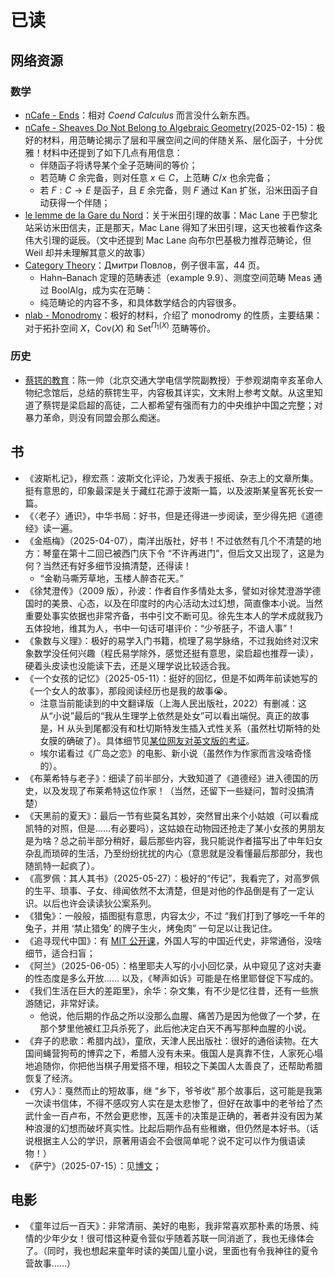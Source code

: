 # 已读



## 网络资源
### 数学
- [nCafe - Ends](https://golem.ph.utexas.edu/category/2014/01/ends.html)：相对 *Coend Calculus* 而言没什么新东西。
- [nCafe - Sheaves Do Not Belong to Algebraic Geometry](https://golem.ph.utexas.edu/category/2010/02/sheaves_do_not_belong_to_algeb.html)(2025-02-15)：极好的材料，用范畴论揭示了层和平展空间之间的伴随关系、层化函子，十分优雅！材料中还提到了如下几点有用信息：
  - 伴随函子将诱导某个全子范畴间的等价；
  - 若范畴 $C$ 余完备，则对任意 $x \in C$，上范畴 $C/x$ 也余完备；
  - 若 $F : C \to E$ 是函子，且 $E$ 余完备，则 $F$ 通过 Kan 扩张，沿米田函子自动获得一个伴随；
- [le lemme de la Gare du Nord](https://lievenlebruyn.github.io/neverendingbooks/le-lemme-de-la-gare-du-nord/)：关于米田引理的故事：Mac Lane 于巴黎北站采访米田信夫，正是那天，Mac Lane 得知了米田引理，这天也被看作这条伟大引理的诞辰。（文中还提到 Mac Lane 向布尔巴基极力推荐范畴论，但 Weil 却并未理解其意义的故事）
- [Category Theory](https://dmitripavlov.org/notes/2018s-6325.pdf)：Дмитри Повлов，例子很丰富，44 页。
  - Hahn–Banach 定理的范畴表述（example 9.9）、测度空间范畴 Meas 通过 BoolAlg，成为实在范畴：
  - 纯范畴论的内容不多，和具体数学结合的内容很多。
- [nlab - Monodromy](https://ncatlab.org/nlab/show/monodromy)：极好的材料，介绍了 monodromy 的性质，主要结果：对于拓扑空间 $X$，$\mathrm{Cov}(X)$ 和 $\mathrm{Set}^{\Pi_1(X)}$ 范畴等价。

### 历史
- [蔡锷的教育](https://yishuai.github.io/book/history/3-caie/)：陈一帅（北京交通大学电信学院副教授）于参观湖南辛亥革命人物纪念馆后，总结的蔡锷生平，内容极其详实，文末附上参考文献。从这里知道了蔡锷是梁启超的高徒，二人都希望有强而有力的中央维护中国之完整；对暴力革命，则没有同盟会那么痴迷。


## 书
- 《波斯札记》，穆宏燕：波斯文化评论，乃发表于报纸、杂志上的文章所集。挺有意思的，印象最深是关于藏红花源于波斯一篇，以及波斯某皇客死长安一篇。
- 《〈老子〉通识》，中华书局：好书，但是还得进一步阅读，至少得先把《道德经》读一遍。
- 《金瓶梅》（2025-04-07），南洋出版社，好书！不过依然有几个不清楚的地方：琴童在第十二回已被西门庆下令 “不许再进门”，但后文又出现了，这是为何？当然还有好多细节没搞清楚，还得读！
  - “金勒马嘶芳草地，玉楼人醉杏花天。”
- 《徐梵澄传》（2009 版），孙波：作者自作多情处太多，譬如对徐梵澄游学德国时的美景、心态，以及在印度时的内心活动太过幻想，简直像本小说。当然重要处事实依据也非常齐备，书中引文不断可见。徐先生本人的学术成就我乃五体投地，维其为人，书中一句话可堪评价：“少爷胚子，不谙人事”！
- 《象数与义理》：极好的易学入门书籍，梳理了易学脉络，不过我始终对汉宋象数学没任何兴趣（程氏易学除外，感觉还挺有意思，梁启超也推荐一读），硬着头皮读也没能读下去，还是义理学说比较适合我。
- 《一个女孩的记忆》（2025-05-11）：挺好的回忆，但是不如两年前读她写的《一个女人的故事》，那段阅读经历也是我的故事😭。
  - 注意当前能读到的中文翻译版（上海人民出版社，2022）有删减：这从“小说”最后的“我从生理学上依然是处女”可以看出端倪。真正的故事是，H 从头到尾都没有和杜切斯特发生插入式性关系（虽然杜切斯特的处女膜的确破了）。具体细节见[某位网友对英文版的考证](https://book.douban.com/review/15681022/)。
  - 埃尔诺看过《广岛之恋》的电影、新小说（虽然作为作家而言没啥奇怪的）。
- 《布莱希特与老子》：细读了前半部分，大致知道了《道德经》进入德国的历史，以及发现了布莱希特这位作家！（当然，还留下一些疑问，暂时没搞清楚）
- 《天黑前的夏天》：最后一节有些莫名其妙，突然冒出来个小姑娘（可以看成凯特的对照，但是……有必要吗），这姑娘在动物园还抢走了某小女孩的男朋友是为啥？总之前半部分稍好，最后那些内容，我只能说作者描写出了中年妇女杂乱而琐碎的生活，乃至纷纷扰扰的内心（意思就是没看懂最后那部分，我也随凯特一起疯了）。
- 《高罗佩：其人其书》（2025-05-27）：极好的“传记”，我看完了，对高罗佩的生平、琐事、子女、绯闻依然不太清楚，但是对他的作品倒是有了一定认识。以后也许会读读狄公案系列。
- 《猎兔》：一般般，插图挺有意思，内容太少，不过 “我们打到了够吃一千年的兔子，并用 ‘禁止猎兔’ 的牌子生火，烤兔肉” 一句足以让我记住。
- 《追寻现代中国》：有 [MIT 公开课](https://ocw.mit.edu/courses/21h-152-modern-china-spring-2022/)，外国人写的中国近代史，非常通俗，没啥细节，适合扫盲；
- 《阿兰》（2025-06-05）：格里耶夫人写的小小回忆录，从中窥见了这对夫妻的性态度是多么开放…… 以及，《琴声如诉》可能是在格里耶督促下写成的。
- 《我们生活在巨大的差距里》，余华：杂文集，有不少是忆往昔，还有一些旅游随记，非常好读。
  - 他说，他后期的作品之所以没那么血腥、痛苦乃是因为他做了一个梦，在那个梦里他被红卫兵杀死了，此后他决定白天不再写那种血腥的小说。
- 《弃子的悲歌：希腊内战》，童欣，天津人民出版社：很好的通俗读物。在大国间蝇营狗苟的博弈之下，希腊人没有未来。俄国人是真靠不住，人家死心塌地追随你，你把他当棋子用爱搭不理，相较之下美国人太善良了，还帮助希腊恢复了经济。
- 《穷人》：戛然而止的短故事，继 “乡下，爷爷收” 那个故事后，这可能是我第一次读书信体，不得不感叹穷人实在是太悲惨了，但好在故事中的老爷给了杰武什金一百卢布，不然会更悲惨，瓦莲卡的决策是正确的，著者并没有因为某种浪漫的幻想而破坏真实性。比起后期作品有些稚嫩，但仍然是本好书。（话说根据主人公的学识，原著用语会不会很简单呢？说不定可以作为俄语读物！）
- 《萨宁》（2025-07-15）：见[博文](../post/2025/sanin)；


## 电影
- 《童年过后一百天》：非常清丽、美好的电影，我非常喜欢那朴素的场景、纯情的少年少女！很可惜这种夏令营似乎随着苏联一同消逝了，我也无缘体会了。（同时，我也想起来童年时读的美国儿童小说，里面也有令我神往的夏令营故事……）











